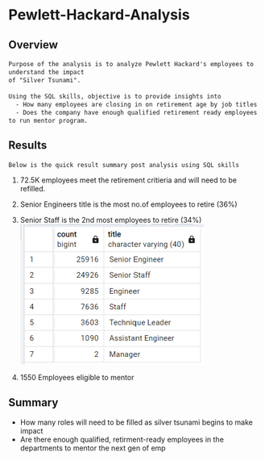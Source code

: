 # Pewlett-Hackard-Analysis

## Overview

    Purpose of the analysis is to analyze Pewlett Hackard's employees to understand the impact 
    of "Silver Tsunami". 
    
    Using the SQL skills, objective is to provide insights into 
      - How many employees are closing in on retirement age by job titles
      - Does the company have enough qualified retirement ready employees to run mentor program.

## Results
    Below is the quick result summary post analysis using SQL skills
    
1. 72.5K employees meet the retirement critieria and will need to be refilled.
2. Senior Engineers title is the most no.of employees to retire (36%)
3. Senior Staff is the 2nd most employees to retire (34%)
![](https://github.com/SuniAnalytics/Pewlett-Hackard-Analysis/blob/main/Resources/retiring_titles.png)

5. 1550 Employees eligible to mentor 


## Summary
 - How many roles will need to be filled as silver tsunami begins to make impact
 - Are there enough qualified, retirment-ready employees in the departments to mentor the next gen of emp

